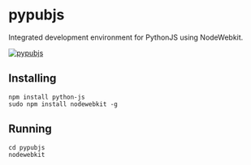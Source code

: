 pypubjs
=======

Integrated development environment for PythonJS using NodeWebkit.

[![pypubjs](http://img.youtube.com/vi/WjIGAUbcN9Q/0.jpg)](http://www.youtube.com/watch?v=WjIGAUbcN9Q)

Installing
-------
```
npm install python-js
sudo npm install nodewebkit -g
```

Running
-------
```
cd pypubjs
nodewebkit
```